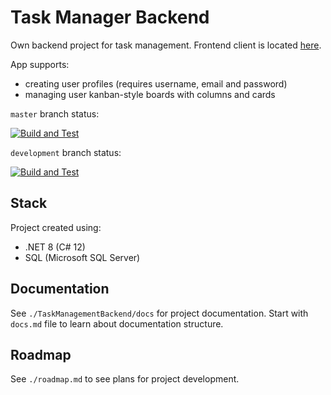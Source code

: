 # Task Manager Backend

Own backend project for task management. Frontend client is located [here](https://github.com/BashMat/task-manager-frontend).

App supports:
- creating user profiles (requires username, email and password)
- managing user kanban-style boards with columns and cards

`master` branch status:

[![Build and Test](https://github.com/BashMat/task-manager-backend/actions/workflows/build-and-test.yaml/badge.svg?branch=master)](https://github.com/BashMat/task-manager-backend/actions/workflows/build-and-test.yaml)

`development` branch status:

[![Build and Test](https://github.com/BashMat/task-manager-backend/actions/workflows/build-and-test.yaml/badge.svg?branch=development)](https://github.com/BashMat/task-manager-backend/actions/workflows/build-and-test.yaml)

## Stack

Project created using:
- .NET 8 (C# 12)
- SQL (Microsoft SQL Server)

## Documentation

See `./TaskManagementBackend/docs` for project documentation. Start with `docs.md` file to learn about documentation structure.

## Roadmap

See `./roadmap.md` to see plans for project development.